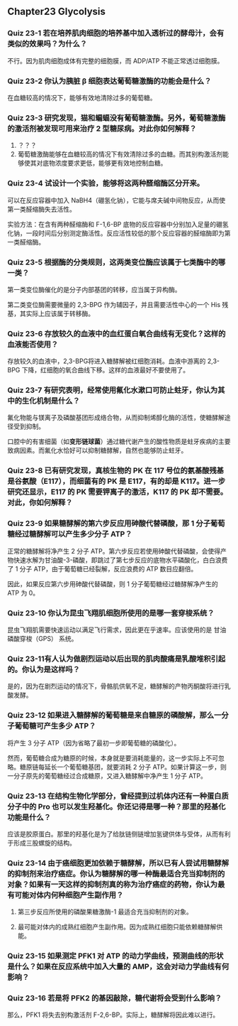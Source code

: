 ## Chapter23 Glycolysis

###  Quiz 23-1 若在培养肌肉细胞的培养基中加入透析过的酵母汁，会有类似的效果吗？为什么？

不行。因为肌肉细胞成体有完整的细胞膜，而 ADP/ATP 不能正常透过细胞膜。



### Quiz 23-2 你认为胰脏 β 细胞表达葡萄糖激酶的功能会是什么？

在血糖较高的情况下，能够有效地清除过多的葡萄糖。



### Quiz 23-3 研究发现，猫和蝙蝠没有葡萄糖激酶。另外，葡萄糖激酶的激活剂被发现可用来治疗 2 型糖尿病。对此你如何解释？

1.  ？？？
2.  葡萄糖激酶能够在血糖较高的情况下有效清除过多的血糖。而其别构激活剂能够使其对底物浓度要求更低，能够更有效地控制血糖。



### Quiz 23-4 试设计一个实验，能够将这两种醛缩酶区分开来。

可以在反应容器中加入 NaBH4（硼氢化钠），它能与席夫碱中间物反应，从而使第一类醛缩酶失去活性。

实验方法：在含有两种醛缩酶和 F-1,6-BP 底物的反应容器中分别加入足量的硼氢化钠，一段时间后分别测定酶活性。反应活性较低的那个反应容器的醛缩酶即为第一类醛缩酶。



### Quiz 23-5 根据酶的分类规则，这两类变位酶应该属于七类酶中的哪一类？

第一类变位酶催化的是分子内部基团的转移，应当属于异构酶。

第二类变位酶需要微量的 2,3-BPG 作为辅因子，并且需要活性中心的一个 His 残基，其实际上应该属于转移酶。



### Quiz 23-6 存放较久的血液中的血红蛋白氧合曲线有无变化？这样的血液能否使用？

存放较久的血液中，2,3-BPG将进入糖酵解被红细胞消耗。血液中游离的 2,3-BPG 下降，红细胞的氧合曲线下移。这样的血液最好不要使用了。



### Quiz 23-7 有研究表明，经常使用氟化水漱口可防止蛀牙，你认为其中的生化机制是什么？

氟化物能与镁离子及磷酸基团形成络合物，从而抑制烯醇化酶的活性，使糖酵解途径受到抑制。

口腔中的有害细菌（如**变形链球菌**）通过糖代谢产生的酸性物质是蛀牙疾病的主要致病因素。而氟化水恰好可以抑制糖酵解，自然也能够防止蛀牙。



### Quiz 23-8 已有研究发现，真核生物的 PK 在 117 号位的氨基酸残基是谷氨酸（E117），而细菌有的 PK 是 E117，有的却是 K117。进一步研究还显示，E117 的 PK 需要钾离子的激活，K117 的 PK 却不需要。对此，你如何解释？



###  Quiz 23-9 如果糖酵解的第六步反应用砷酸代替磷酸，那 1 分子葡萄糖经过糖酵解可以产生多少分子 ATP？

正常的糖酵解将净产生 2 分子 ATP。第六步反应若使用砷酸代替磷酸，会使得产物快速水解为甘油酸-3-磷酸，即跳过了第七步反应的底物水平磷酸化，白白浪费了 1 分子 ATP，由于葡萄糖已经裂解，反应浪费的 ATP 数目应翻倍。

因此，如果反应第六步用砷酸代替磷酸，则 1 分子葡萄糖经过糖酵解净产生的 ATP 为 0。



### Quiz 23-10 你认为昆虫飞翔肌细胞所使用的是哪一套穿梭系统？

昆虫飞翔肌需要快速运动以满足飞行需求，因此更在乎速率。应该使用的是 甘油磷酸穿梭（GPS） 系统。



### Quiz 23-11有人认为做剧烈运动以后出现的肌肉酸痛是乳酸堆积引起的。你认为是这样吗？

是的，因为在剧烈运动的情况下，骨骼肌供氧不足，糖酵解的产物丙酮酸将进行乳酸发酵。



### Quiz  23-12 如果进入糖酵解的葡萄糖是来自糖原的磷酸解，那么一分子葡萄糖可产生多少 ATP？

将产生 3 分子 ATP（因为省略了最初一步即葡萄糖的磷酸化）。

然而，葡萄糖合成为糖原的时候，本身就是要消耗能量的，这一步实际上不可忽略。糖原链每延长一个葡萄糖基团，就要消耗 2 分子 ATP。如果计算这一步，则一分子原先的葡萄糖经过合成糖原，又进入糖酵解中净产生 1 分子 ATP。



### Quiz 23-13 在结构生物化学部分，曾经提到过机体内还有一种蛋白质分子中的 Pro 也可以发生羟基化。你还记得是哪一种？那里的羟基化功能是什么？

应该是胶原蛋白。那里的羟基化是为了给肽链侧链增加氢键供体与受体，从而有利于形成三股螺旋的结构。



### Quiz 23-14 由于癌细胞更加依赖于糖酵解，所以已有人尝试用糖酵解的抑制剂来治疗癌症。你认为糖酵解的哪一种酶最适合充当抑制剂的对象？如果有一天这样的抑制剂真的称为治疗癌症的药物，你认为最有可能对体内何种细胞产生副作用？

1. 第三步反应所使用的磷酸果糖激酶-1 最适合充当抑制剂的对象。

2. 最可能对体内的成熟红细胞产生副作用。因为成熟红细胞只能依赖糖酵解供能。



### Quiz 23-15 如果测定 PFK1 对 ATP 的动力学曲线，预测曲线的形状是什么？如果在反应系统中加入大量的 AMP，这会对动力学曲线有何影响？



### Quiz 23-16 若是将 PFK2 的基因敲除，糖代谢将会受到什么影响？

那么，PFK1 将失去别构激活剂 F-2,6-BP。实际上，糖酵解将因此难以进行。







